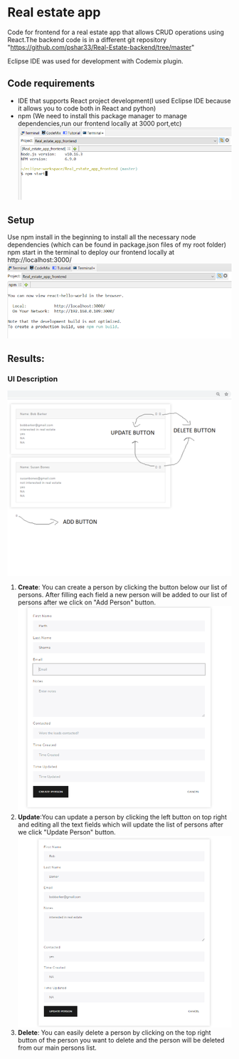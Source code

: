 # Real estate app

Code for frontend for a real estate app that allows CRUD operations using React.The backend code is in a different git repository "https://github.com/pshar33/Real-Estate-backend/tree/master"

Eclipse IDE was used for development with Codemix plugin.

## Code requirements

* IDE that supports React project development(I used Eclipse IDE because it allows you to code both in React and python)
* npm (We need to install this package manager to manage dependencies,run our frontend locally at 3000 port,etc)
![alt text](https://github.com/pshar33/Real-Estate-frontend/blob/master/IMAGES/npm%20start.PNG)

## Setup
Use npm install in the beginning to install all the necessary node dependencies (which can be found in package.json files of my root folder)
npm start in the terminal to deploy our frontend locally at http://localhost:3000/
![alt text](https://github.com/pshar33/Real-Estate-frontend/blob/master/IMAGES/npm%20deployed.PNG)

## Results:
### UI Description
![alt text](https://github.com/pshar33/Real-Estate-frontend/blob/master/IMAGES/description.PNG)

1. **Create**: You can create a person by clicking the button below our list of persons. After filling each field a new person will be added to our list of persons after we click on "Add Person" button.
![alt text](https://github.com/pshar33/Real-Estate-frontend/blob/master/IMAGES/create_person.PNG)
2. **Update**:You can update a person by clicking the left button on top right and editing all the text fields which will update the list of persons after we click "Update Person" button.
![alt text](https://github.com/pshar33/Real-Estate-frontend/blob/master/IMAGES/update_person.PNG)
3. **Delete**: You can easily delete a person by clicking on the top right button of the person you want to delete and the person will be deleted from our main persons list.
